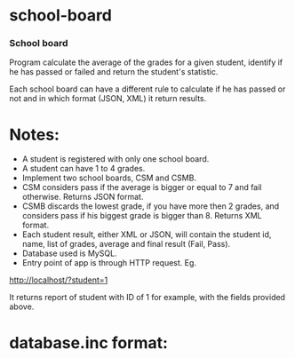 # school-board

### School board ###

Program calculate the average of the grades for a given student, identify if he has passed or failed and return the student's statistic.

Each school board can have a different rule to calculate if he has passed or not and in which format (JSON, XML) it return results.

# Notes: #
* A student is registered with only one school board.
* A student can have 1 to 4 grades.
* Implement two school boards, CSM and CSMB.
* CSM considers pass if the average is bigger or equal to 7 and fail otherwise. Returns JSON format.
* CSMB discards the lowest grade, if you have more then 2 grades, and considers pass if his biggest grade is bigger than 8. Returns XML format.
* Each student result, either XML or JSON, will contain the student id, name, list of grades, average and final result (Fail, Pass).
* Database used is MySQL.
* Entry point of app is through HTTP request. Eg.

[http://localhost/?student=1](http://localhost/?student=1)

It returns report of student with ID of 1 for example, with the fields provided above.

# database.inc format: #
<?php

    const C_DB_Host = "host_name";
    const C_DB_User = "user";
    const C_DB_Pass = "pass";
    const C_DB_Name = "school_board";

?>
